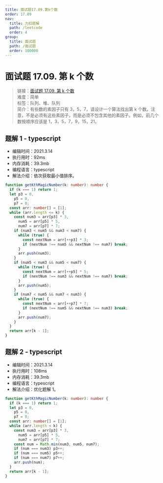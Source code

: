 ```yaml
---
title: 面试题17.09.第k个数
order: 17.09
nav:
  title: 力扣题解
  path: /leetcode
  order: 4
group:
  title: 面试题
  path: /面试题
  order: 100000
---
```


# 面试题 17.09. 第 k 个数

> 链接：[面试题 17.09. 第 k 个数](https://leetcode-cn.com/problems/get-kth-magic-number-lcci/)  
> 难度：简单  
> 标签：队列、堆、队列  
> 简介：有些数的素因子只有 3，5，7，请设计一个算法找出第 k 个数。注意，不是必须有这些素因子，而是必须不包含其他的素因子。例如，前几个数按顺序应该是 1，3，5，7，9，15，21。

## 题解 1 - typescript

- 编辑时间：2021.3.14
- 执行用时：92ms
- 内存消耗：39.3mb
- 编程语言：typescript
- 解法介绍：依次获取最小值排序。

```typescript
function getKthMagicNumber(k: number): number {
  if (k === 1) return 1;
  let p3 = 0,
    p5 = 0,
    p7 = 0;
  const arr: number[] = [1];
  while (arr.length <= k) {
    const num3 = arr[p3] * 3,
      num5 = arr[p5] * 5,
      num7 = arr[p7] * 7;
    if (num3 < num5 && num3 < num7) {
      while (true) {
        const nextNum = arr[++p3] * 3;
        if (nextNum !== num5 && nextNum !== num7) break;
      }
      arr.push(num3);
    }
    if (num5 < num3 && num5 < num7) {
      while (true) {
        const nextNum = arr[++p5] * 5;
        if (nextNum !== num3 && nextNum !== num7) break;
      }
      arr.push(num5);
    }
    if (num7 < num5 && num7 < num3) {
      while (true) {
        const nextNum = arr[++p7] * 7;
        if (nextNum !== num5 && nextNum !== num3) break;
      }
      arr.push(num7);
    }
  }
  return arr[k - 1];
}
```

## 题解 2 - typescript

- 编辑时间：2021.3.14
- 执行用时：108ms
- 内存消耗：39.3mb
- 编程语言：typescript
- 解法介绍：优化题解 1。

```typescript
function getKthMagicNumber(k: number): number {
  if (k === 1) return 1;
  let p3 = 0,
    p5 = 0,
    p7 = 0;
  const arr: number[] = [1];
  while (arr.length < k) {
    const num3 = arr[p3] * 3,
      num5 = arr[p5] * 5,
      num7 = arr[p7] * 7;
    const num = Math.min(num3, num5, num7);
    if (num === num3) p3++;
    if (num === num5) p5++;
    if (num === num7) p7++;
    arr.push(num);
  }
  return arr[k - 1];
}
```
